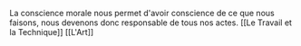La conscience morale nous permet d'avoir conscience de ce que nous faisons, nous devenons donc responsable de tous nos actes.
[[Le Travail et la Technique]]
[[L'Art]]